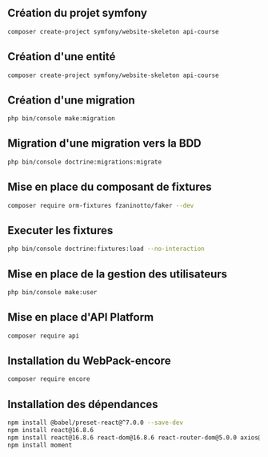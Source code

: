 ## Création du projet symfony

```bash
composer create-project symfony/website-skeleton api-course
```

## Création d'une entité

```bash
composer create-project symfony/website-skeleton api-course
```

## Création d'une migration

```bash
php bin/console make:migration
```

## Migration d'une migration vers la BDD
```bash
php bin/console doctrine:migrations:migrate
```


## Mise en place du composant de fixtures
```bash
composer require orm-fixtures fzaninotto/faker --dev
```

## Executer les fixtures
```bash
php bin/console doctrine:fixtures:load --no-interaction
```

## Mise en place de la gestion des utilisateurs

```bash
php bin/console make:user
```

## Mise en place d'API Platform

```bash
composer require api
```

## Installation du WebPack-encore

```bash
composer require encore
```

## Installation des dépendances

```bash
npm install @babel/preset-react@^7.0.0 --save-dev
npm install react@16.8.6
npm install react@16.8.6 react-dom@16.8.6 react-router-dom@5.0.0 axios@0.18.0
npm install moment
```